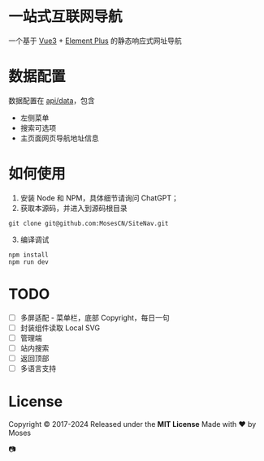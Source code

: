 # 一站式互联网导航

一个基于 [Vue3](https://vuejs.org) + [Element Plus](https://element-plus.org) 的静态响应式网址导航

# 数据配置

数据配置在 [api/data](./api/data/)，包含

- 左侧菜单
- 搜索可选项
- 主页面网页导航地址信息

# 如何使用

1. 安装 Node 和 NPM，具体细节请询问 ChatGPT；
2. 获取本源码，并进入到源码根目录

```shell
git clone git@github.com:MosesCN/SiteNav.git
```

3. 编译调试

```shell
npm install
npm run dev
```

# TODO

- [ ] 多屏适配 - 菜单栏，底部 Copyright，每日一句
- [ ] 封装组件读取 Local SVG
- [ ] 管理端
- [ ] 站内搜索
- [ ] 返回顶部
- [ ] 多语言支持

# License

Copyright © 2017-2024 Released under the **MIT License** Made with ❤️ by Moses

📷
